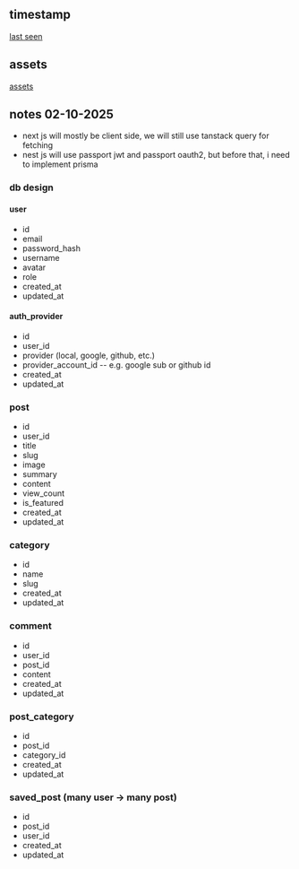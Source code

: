 ## timestamp

[last seen](https://www.youtube.com/watch?v=lie0cr3wESQ&t=2160s)

## assets

[assets](https://jsmastery.com/video-kit/02bcd653-f514-4cc8-aee5-a74ec8ce2ab1)

## notes 02-10-2025

- next js will mostly be client side, we will still use tanstack query for fetching
- nest js will use passport jwt and passport oauth2, but before that, i need to implement prisma

### db design

#### user

- id
- email
- password_hash
- username
- avatar
- role
- created_at
- updated_at

#### auth_provider

- id
- user_id
- provider (local, google, github, etc.)
- provider_account_id -- e.g. google sub or github id
- created_at
- updated_at

### post

- id
- user_id
- title
- slug
- image
- summary
- content
- view_count
- is_featured
- created_at
- updated_at

### category

- id
- name
- slug
- created_at
- updated_at

### comment

- id
- user_id
- post_id
- content
- created_at
- updated_at

### post_category

- id
- post_id
- category_id
- created_at
- updated_at

### saved_post (many user -> many post)

- id
- post_id
- user_id
- created_at
- updated_at

